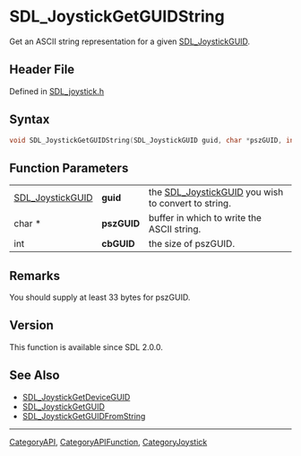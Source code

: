 # SDL_JoystickGetGUIDString

Get an ASCII string representation for a given [SDL_JoystickGUID](SDL_JoystickGUID).

## Header File

Defined in [SDL_joystick.h](https://github.com/libsdl-org/SDL/blob/SDL2/include/SDL_joystick.h)

## Syntax

```c
void SDL_JoystickGetGUIDString(SDL_JoystickGUID guid, char *pszGUID, int cbGUID);
```

## Function Parameters

|                                      |             |                                                                         |
| ------------------------------------ | ----------- | ----------------------------------------------------------------------- |
| [SDL_JoystickGUID](SDL_JoystickGUID) | **guid**    | the [SDL_JoystickGUID](SDL_JoystickGUID) you wish to convert to string. |
| char *                               | **pszGUID** | buffer in which to write the ASCII string.                              |
| int                                  | **cbGUID**  | the size of pszGUID.                                                    |

## Remarks

You should supply at least 33 bytes for pszGUID.

## Version

This function is available since SDL 2.0.0.

## See Also

- [SDL_JoystickGetDeviceGUID](SDL_JoystickGetDeviceGUID)
- [SDL_JoystickGetGUID](SDL_JoystickGetGUID)
- [SDL_JoystickGetGUIDFromString](SDL_JoystickGetGUIDFromString)






----
[CategoryAPI](CategoryAPI), [CategoryAPIFunction](CategoryAPIFunction), [CategoryJoystick](CategoryJoystick)

